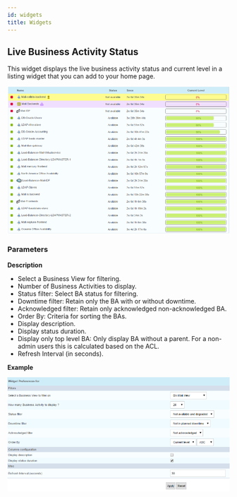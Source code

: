 ```yaml
---
id: widgets
title: Widgets
---
```


## Live Business Activity Status

This widget displays the live business activity status and current level in a
listing widget that you can add to your home page.

![image](../assets/service-mapping/widget_bam-ba-listing.png)

### Parameters

**Description**

- Select a Business View for filtering.
- Number of Business Activities to display.
- Status filter: Select BA status for filtering.
- Downtime filter: Retain only the BA with or without downtime.
- Acknowledged filter: Retain only acknowledged non-acknowledged BA.
- Order By: Criteria for sorting the BAs.
- Display description.
- Display status duration.
- Display only top level BA: Only display BA without a parent. For a non-admin
users this is calculated based on the ACL.
- Refresh Interval (in seconds).

**Example**

![image](../assets/service-mapping/widget_bam-ba-listing_param.png)
